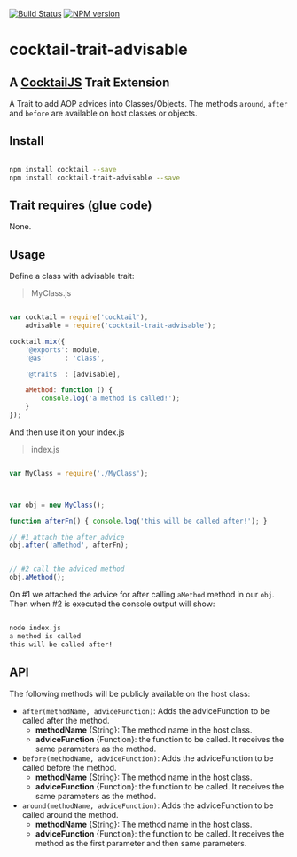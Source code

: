 [![Build Status](https://travis-ci.org/CocktailJS/cocktail-trait-advisable.svg?branch=master)](https://travis-ci.org/CocktailJS/cocktail-trait-advisable)
[![NPM version](https://badge.fury.io/js/cocktail-trait-advisable.png)](http://badge.fury.io/js/cocktail-trait-advisable)

# cocktail-trait-advisable

## A [CocktailJS](http://cocktailjs.github.io) Trait Extension

A Trait to add AOP advices into Classes/Objects.
The methods `around`, `after` and `before` are available on host classes or objects.

## Install

```bash

npm install cocktail --save
npm install cocktail-trait-advisable --save

```

## Trait requires (glue code)

None.

## Usage

Define a class with advisable trait:

>MyClass.js

```javascript

var cocktail = require('cocktail'),
    advisable = require('cocktail-trait-advisable');

cocktail.mix({
    '@exports': module,
    '@as'     : 'class',

    '@traits' : [advisable],

    aMethod: function () {
        console.log('a method is called!');
    }
});


```

And then use it on your index.js

>index.js

```javascript

var MyClass = require('./MyClass');



var obj = new MyClass();

function afterFn() { console.log('this will be called after!'); }

// #1 attach the after advice
obj.after('aMethod', afterFn);


// #2 call the adviced method
obj.aMethod(); 

```

On \#1 we attached the advice for after calling `aMethod` method in our `obj`. Then when \#2 is executed the console output will show:

```bash

node index.js
a method is called
this will be called after!

```

## API

The following methods will be publicly available on the host class:

- `after(methodName, adviceFunction)`: Adds the adviceFunction to be called after the method.
    - **methodName** {String}: The method name in the host class.
    - **adviceFunction** {Function}: the function to be called. It receives the same parameters as the method.
- `before(methodName, adviceFunction)`: Adds the adviceFunction to be called before the method.
    - **methodName** {String}: The method name in the host class.
    - **adviceFunction** {Function}: the function to be called. It receives the same parameters as the method.
- `around(methodName, adviceFunction)`: Adds the adviceFunction to be called around the method.
    - **methodName** {String}: The method name in the host class.
    - **adviceFunction** {Function}: the function to be called. It receives the method as the first parameter and then same parameters.

